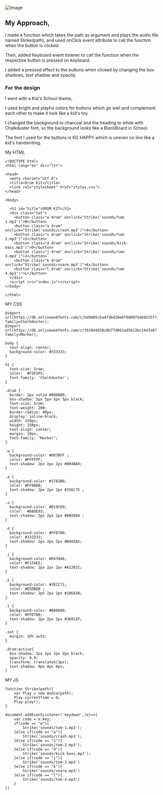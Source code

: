 ![Image](https://github.com/J-Rakesh-Naidu/technity-tasks/blob/main/task-4/Screenshot%(630).png)

<h2>My Approach,</h2>

I made a function which takes the path as argument and plays the audio file named Strike(path),
and used onClick event attribute to call the function when the button is clicked.

Then, added Keyboard event listener to call the function when the respective button is pressed on keyboard.

I added a pressed effect to the buttons when clicked by changing the box shadows, text shadow and opacity.

<h3>For the design</h3>
 I went with a Kid's School theme,
 
 I used bright and playful colors for buttons which go well and complement each other to make it look like a kid's toy.
 
 I changed the background to charcoal and the heading to white with Chalkduster font, so the background looks like a BlackBoard in School.
 
 The font I used for the buttons is KG HAPPY which is uneven on line like a kid's handwriting.

My HTML
```
<!DOCTYPE html>
<html lang="en" dir="ltr">

<head>
  <meta charset="utf-8">
  <title>Drum Kit</title>
  <link rel="stylesheet" href="styles.css">
</head>

<body>

  <h1 id="title">DRUM KIT</h1>
  <div class="set">
    <button class="w drum" onclick="Strike('sounds/tom-1.mp3')">W</button>
    <button class="a drum" onclick="Strike('sounds/crash.mp3')">A</button>
    <button class="s drum" onclick="Strike('sounds/tom-2.mp3')">S</button>
    <button class="d drum" onclick="Strike('sounds/kick-bass.mp3')">D</button>
    <button class="j drum" onclick="Strike('sounds/tom-3.mp3')">J</button>
    <button class="k drum" onclick="Strike('sounds/snare.mp3')">K</button>
    <button class="l drum" onclick="Strike('sounds/tom-4.mp3')">L</button>
  </div>
  <script src="index.js"></script>
</body>

</html>
```
MY CSS
```
@import url(https://db.onlinewebfonts.com/c/bd9805cba4fdbd10e6f9d097dab9225f?family=Chalkduster);
@import url(https://db.onlinewebfonts.com/c/fb39a9928c0b77d063ad5613bc1443a8?family=Marker);

body {
  text-align: center;
  background-color: #333333;
}

h1 {
  font-size: 5rem;
  color:  #F5F5F5;
  font-family: 'Chalkduster';
}

.drum {
  border: 2px solid #000000;
  box-shadow: 5px 5px 5px 5px black;
  font-size: 5rem;
  font-weight: 200;
  border-radius: 40px;
  display: inline-block;
  width: 150px;
  height: 150px;
  text-align: center;
  margin: 10px;
  font-family: "Marker";
}

.w {
  background-color: #007BFF ;
  color: #FFFFFF;
  text-shadow: 2px 2px 2px #004BA0;
}

.a {
  background-color: #17A2B8;
  color: #FF6B6B;
  text-shadow: 2px 2px 2px #156C7E ;
}

.s {
  background-color: #B19CD9;
  color:  #66DE93;
  text-shadow: 2px 2px 2px #6B5D94 ;
}

.d {
  background-color: #FFD700;
  color: #333333;
  text-shadow: 2px 2px 2px #B4A5A5;
}

.j {
  background-color: #E63946;
  color: #F1FAEE;
  text-shadow: 2px 2px 2px #A12631;
}

.k {
  background-color: #2ECC71;
  color: #D5DBDB ;
  text-shadow: 2px 2px 2px #186A3B;
}

.l {
  background-color: #800080;
  color: #FFD700;
  text-shadow: 2px 2px 2px #36013F;
}

.set {
  margin: 10% auto;
}

.drum:active{
  box-shadow: 2px 2px 2px 2px black;
  opacity: 0.9;
  transform: translateX(3px);
  text-shadow: 0px 0px 0px;
}
```
MY JS
```
function Strike(path){
    var Play = new Audio(path);
    Play.currentTime = 0;
    Play.play();
}

document.addEventListener('keydown',(e)=>{
    var code = e.key;
    if(code == "w"){
        Strike('sounds/tom-1.mp3');
    }else if(code == "a"){
        Strike('sounds/crash.mp3');
    }else if(code == "s"){
        Strike('sounds/tom-2.mp3');
    }else if(code == "d"){
        Strike('sounds/kick-bass.mp3');
    }else if(code == "j"){
        Strike('sounds/tom-3.mp3')
    }else if(code == "k"){
        Strike('sounds/snare.mp3')
    }else if(code == "l"){
        Strike('sounds/tom-4.mp3')
    }
})
```
